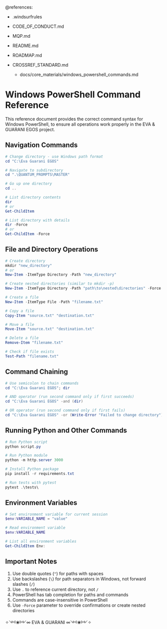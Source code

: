@references:
- .windsurfrules
- CODE_OF_CONDUCT.md
- MQP.md
- README.md
- ROADMAP.md
- CROSSREF_STANDARD.md

  - docs/core_materials/windows_powershell_commands.md

# Windows PowerShell Command Reference

This reference document provides the correct command syntax for Windows PowerShell, to ensure all operations work properly in the EVA & GUARANI EGOS project.

## Navigation Commands

```powershell
# Change directory - use Windows path format
cd "C:\Eva Guarani EGOS"

# Navigate to subdirectory
cd ".\QUANTUM_PROMPTS\MASTER"

# Go up one directory
cd ..

# List directory contents
dir
# or
Get-ChildItem

# List directory with details
dir -Force
# or
Get-ChildItem -Force
```

## File and Directory Operations

```powershell
# Create directory
mkdir "new_directory"
# or
New-Item -ItemType Directory -Path "new_directory"

# Create nested directories (similar to mkdir -p)
New-Item -ItemType Directory -Path "path\to\nested\directories" -Force

# Create a file
New-Item -ItemType File -Path "filename.txt"

# Copy a file
Copy-Item "source.txt" "destination.txt"

# Move a file
Move-Item "source.txt" "destination.txt"

# Delete a file
Remove-Item "filename.txt"

# Check if file exists
Test-Path "filename.txt"
```

## Command Chaining

```powershell
# Use semicolon to chain commands
cd "C:\Eva Guarani EGOS"; dir

# AND operator (run second command only if first succeeds)
cd "C:\Eva Guarani EGOS" -and (dir)

# OR operator (run second command only if first fails)
cd "C:\Eva Guarani EGOS" -or (Write-Error "Failed to change directory")
```

## Running Python and Other Commands

```powershell
# Run Python script
python script.py

# Run Python module
python -m http.server 3000

# Install Python package
pip install -r requirements.txt

# Run tests with pytest
pytest .\tests\
```

## Environment Variables

```powershell
# Set environment variable for current session
$env:VARIABLE_NAME = "value"

# Read environment variable
$env:VARIABLE_NAME

# List all environment variables
Get-ChildItem Env:
```

## Important Notes

1. Use double quotes (`"`) for paths with spaces
2. Use backslashes (`\`) for path separators in Windows, not forward slashes (`/`)
3. Use `.` to reference current directory, not `/`
4. PowerShell has tab completion for paths and commands
5. Commands are case-insensitive in PowerShell
6. Use `-Force` parameter to override confirmations or create nested directories

✧༺❀༻∞ EVA & GUARANI ∞༺❀༻✧